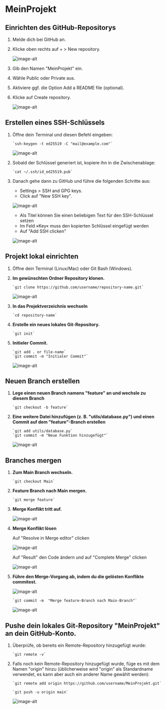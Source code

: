 # MeinProjekt


## Einrichten des GitHub-Repositorys 

1. Melde dich bei GitHub an.
2. Klicke oben rechts auf + > New repository.

    ![image-alt](https://github.com/Carlitos-pixel/MeinProjekt/blob/main/screenshots/createNewRepository.jpg?raw=true)

4. Gib den Namen "MeinProjekt" ein.  
5. Wähle Public oder Private aus.
6. Aktiviere ggf. die Option Add a README file (optional).
7. Klicke auf Create repository.

   ![image-alt](https://github.com/Carlitos-pixel/MeinProjekt/blob/main/screenshots/neuesRepository.jpg?raw=true)



## Erstellen eines SSH-Schlüssels

1. Öffne dein Terminal und diesen Befehl eingeben:
   ```
   `ssh-keygen -t ed25519 -C "mail@example.com"`
   ```

   ![image-alt](https://github.com/Carlitos-pixel/MeinProjekt/blob/main/screenshots/generateSSH.jpg?raw=true)

2. Sobald der Schlüssel generiert ist, kopiere ihn in die Zwischenablage:
    ```
    `cat ~/.ssh/id_ed25519.pub`
    ```

3. Danach gehe dann zu GitHub und führe die folgenden Schritte aus:
   * Settings > SSH and GPG keys.
   * Click auf "New SSH key".

    ![image-alt](https://github.com/Carlitos-pixel/MeinProjekt/blob/main/screenshots/genetatedKeyImGitHub.jpg?raw=true)

   * Als Titel können Sie einen beliebigen Text für den SSH-Schlüssel setzen
   * Im Feld »Key« muss den kopierten Schlüssel eingefügt werden
   * Auf "Add SSH clicken"

   ![image-alt](https://github.com/Carlitos-pixel/MeinProjekt/blob/main/screenshots/addNewKey.jpg?raw=true)  
     


## Projekt lokal einrichten

1. Öffne dein Terminal (Linux/Mac) oder Git Bash (Windows).

2. **Im gewünschten Ordner Repository klonen.**
   ```
   `git clone https://github.com/username/repository-name.git`
   ```
    
    ![image-alt](https://github.com/Carlitos-pixel/MeinProjekt/blob/main/screenshots/projektClonen.jpg?raw=true)

3. **In das Projektverzeichnis wechseln**
    ```
    `cd repository-name`
    ```
    
4. **Erstelle ein neues lokales Git-Repository.**
   ```
   `git init`
   ```

5. **Initieler Commit.**
   ```
   `git add . or file-name`
   `git commit -m "Initialer Commit"`
   ```
   
    ![image-alt](https://github.com/Carlitos-pixel/MeinProjekt/blob/main/FirstCommit.jpg?raw=true)
 
 ## Neuen Branch erstellen    
 1. **Lege einen neuen Branch namens "feature" an und wechsle zu diesem Branch**
    ```
    `git checkout -b feature`
    ```

 3. **Eine weitere Datei hinzufügen (z. B. "utils/database.py") und einen Commit auf dem "feature"-Branch erstellen**
    ```
    `git add utils/database.py`
    `git commit -m "Neue Funktion hinzugefügt"`
    ```
    
    ![image-alt](https://github.com/Carlitos-pixel/MeinProjekt/blob/main/screenshots/Commit%20im%20Branch%20Feature.jpg?raw=true)



## Branches mergen
 1. **Zum Main Branch wechseln.**

    ```
    `git checkout Main`
    ```

 2. **Feature Branch nach Main mergen.**

    ```
    `git merge feature`
    ```

 3. **Merge Konflikt tritt auf.**
 
    ![image-alt](https://github.com/Carlitos-pixel/MeinProjekt/blob/main/screenshots/MergeKonflikt1.jpg?raw=true)
 
 4. **Merge Konflikt lösen**
    
    Auf "Resolve in  Merge editor" clicken
    
    ![image-alt](https://github.com/Carlitos-pixel/MeinProjekt/blob/main/screenshots/Konflikt-advice.jpg?raw=true)
    
    Auf "Result" den Code ändern und auf "Complete Merge" clicken
    
    ![image-alt](https://github.com/Carlitos-pixel/MeinProjekt/blob/main/screenshots/MergeKonfliktL%C3%B6sung.jpg?raw=true)

 5. **Führe den Merge-Vorgang ab, indem du die gelösten Konflikte commitest.**
    
    ![image-alt](https://github.com/Carlitos-pixel/MeinProjekt/blob/main/screenshots/Konflikt-gel%C3%B6st.jpg?raw=true)
    ```
    `git commit -m  "Merge feature-Branch nach Main-Branch"`
    ```
 
    ![image-alt](https://github.com/Carlitos-pixel/MeinProjekt/blob/main/screenshots/Fertig.jpg?raw=true)  


    
## Pushe dein lokales Git-Repository "MeinProjekt" an dein GitHub-Konto.
  1. Überprüfe, ob bereits ein Remote-Repository hinzugefügt wurde:  

     ```
     `git remote -v`
     ```    
     
  2. Falls noch kein Remote-Repository hinzugefügt wurde, füge es mit dem Namen "origin" hinzu (üblicherweise wird "origin" als Standardname verwendet, es kann aber auch ein anderer
     Name gewählt werden):
     
     ```
     `git remote add origin https://github.com/username/MeinProjekt.git`
     ```
     
     ```
     `git push -u origin main`
     ```
     ![image-alt](https://github.com/Carlitos-pixel/MeinProjekt/blob/main/screenshots/projektPush.jpg?raw=true)




